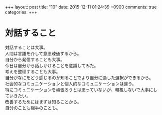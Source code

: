 +++
layout: post
title: "10"
date: 2015-12-11 01:24:39 +0900
comments: true
categories: 
+++

対話すること
===
対話することは大事。  
人間は言語を介して意思疎通するから。  
自分から発信することも大事。  
今日は自分から話しかけることを意識してみた。  
考えを整理することも大事。  
自分がなにをどう感じるのか知ることでより自分に適した選択ができるから。  
社会的なコミュニケーションと個人的なコミュニケーションは違う。  
特にコミュニケーションを頑張ろうとは思っていないが、軽視しないで大事にしていきたい。  
改善するためにはまずは知ることから。  
自分のことも相手のことも。
